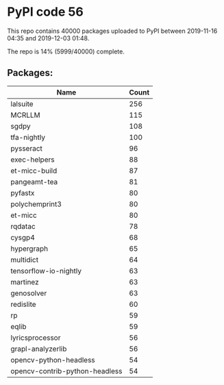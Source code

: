 # PyPI code 56

This repo contains 40000 packages uploaded to PyPI between 
2019-11-16 04:35 and 2019-12-03 01:48.

The repo is 14% (5999/40000) complete.

## Packages:

| Name  | Count |
| ----- | ----- |
| lalsuite | 256 |
| MCRLLM | 115 |
| sgdpy | 108 |
| tfa-nightly | 100 |
| pysseract | 96 |
| exec-helpers | 88 |
| et-micc-build | 87 |
| pangeamt-tea | 81 |
| pyfastx | 80 |
| polychemprint3 | 80 |
| et-micc | 80 |
| rqdatac | 78 |
| cysgp4 | 68 |
| hypergraph | 65 |
| multidict | 64 |
| tensorflow-io-nightly | 63 |
| martinez | 63 |
| genosolver | 63 |
| redislite | 60 |
| rp | 59 |
| eqlib | 59 |
| lyricsprocessor | 56 |
| grapl-analyzerlib | 56 |
| opencv-python-headless | 54 |
| opencv-contrib-python-headless | 54 |


